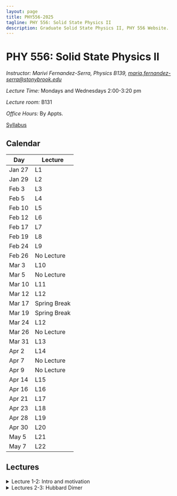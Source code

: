 ```yaml
---
layout: page
title: PHY556-2025
tagline: PHY 556: Solid State Physics II
description: Graduate Solid State Physics II, PHY 556 Website.
---
```


# PHY 556: Solid State Physics II

*Instructor: Marivi Fernandez-Serra, Physics B139, maria.fernandez-serra@stonybrook.edu*  

*Lecture Time:* Mondays and Wednesdays 2:00-3:20 pm

*Lecture room:* B131

*Office Hours:* By Appts.

[Syllabus](pages/syllabus.html)

## Calendar

|Day | Lecture |
|----|------------|
|Jan 27| L1|
|Jan 29|L2|
|Feb 3|L3|
|Feb 5|L4|
|Feb 10|L5|
|Feb 12|L6|
|Feb 17|L7|
|Feb 19|L8|
|Feb 24|L9|
|Feb 26|No Lecture|
|Mar 3|L10|
|Mar 5|No Lecture|
|Mar 10|L11|
|Mar 12|L12|
|Mar 17|Spring Break|
|Mar 19|Spring Break|
|Mar 24|L12|
|Mar 26|No Lecture|
|Mar 31|L13|
|Apr 2|L14|
|Apr 7|No Lecture|
|Apr 9|No Lecture|
|Apr 14|L15|
|Apr 16|L16|
|Apr 21|L17|
|Apr 23|L18|
|Apr 28|L19|
|Apr 30|L20|
|May 5|L21|
|May 7|L22|



## Lectures

<details>
  <summary>Lecture 1-2: Intro and motivation</summary>

<ul>
  <li> <a href="./pages/Lectures/L1.pdf" target="_blank" rel="noopener noreferrer">Lecture 1 notes</a>  </li>
  
   <li> Readings: </li>
  <ul>
  <li> Interacting electrons Chapters 1-3 </li>
    </ul>  

  
  </ul>
</details>

<details>
  <summary>Lectures 2-3: Hubbard Dimer </summary>

<ul>
  <li> <a href="./pages/Lectures/HubbardDimer.pdf" target="_blank" rel="noopener noreferrer">Lecture 2 notes</a>  </li>
  
  <li> Readings: </li>
  <ul>
  <li> <a href="./pages/Lectures/FalicovHarris.pdf" target="_blank" rel="noopener noreferrer">Falicov Harris 1969 Paper</a> </li>
    </ul>  
  </ul>
</details>



